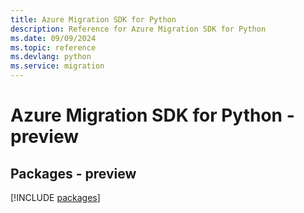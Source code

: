 ```yaml
---
title: Azure Migration SDK for Python
description: Reference for Azure Migration SDK for Python
ms.date: 09/09/2024
ms.topic: reference
ms.devlang: python
ms.service: migration
---
```

# Azure Migration SDK for Python - preview
## Packages - preview
[!INCLUDE [packages](migration-index.md)]